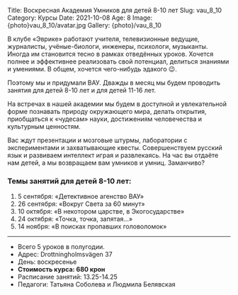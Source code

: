 Title: Воскресная Академия Умников для детей 8-10 лет
Slug: vau_8_10
Category: Курсы
Date: 2021-10-08
Age: 8
Image: {photo}vau_8_10/avatar.jpg
Gallery: {photo}/vau_8_10

В клубе «Эврике» работают учителя, телевизионные ведущие, журналисты, учёные-биологи, инженеры, психологи, музыканты. Иногда им становится тесно в рамках отведённых уроков. Хочется полнее и эффективнее реализовать свой потенциал, делиться знаниями и умениями. В общем, хочется чего-нибудь эдакого 😉. 

Поэтому мы и придумали ВАУ. Дважды в месяц мы будем проводить занятия для детей 8-10 лет и для детей 11-16 лет.

На встречах в нашей академии мы будем в доступной и увлекательной форме познавать природу окружающего мира, делать открытия, приобщаться к «чудесам» науки, достижениям человечества и культурным ценностям. 

Вас ждут презентации и мозговые штурмы, лаборатории с экспериментами и захватывающие квесты. Совершенствуем русский язык и развиваем интеллект играя и развлекаясь.
На час вы отдаёте нам детей, а мы возвращаем вам умников и умниц. Заманчиво?
             
### Темы занятий  для детей 8-10 лет: 

1. 5 сентября:  «Детективное агенство ВАУ»
2. 26 сентября: «Вокруг Света за 60 минут»
3. 10 октября:   «В некотором царстве, в Экогосударстве»
4. 24 октября:   «Точка, точка, запятая...»
5. 14 ноября:    «В поисках пропавших головоломок»

---

* Всего 5 уроков в полугодии.
* Адрес: Drottningholmsvägen 37 
* День:  воскресенье
* **Стоимость курса: 680 крон**
* Расписание занятий: 13.25-14.25
* Педагоги: Татьяна Соболева и Людмила Белявская
